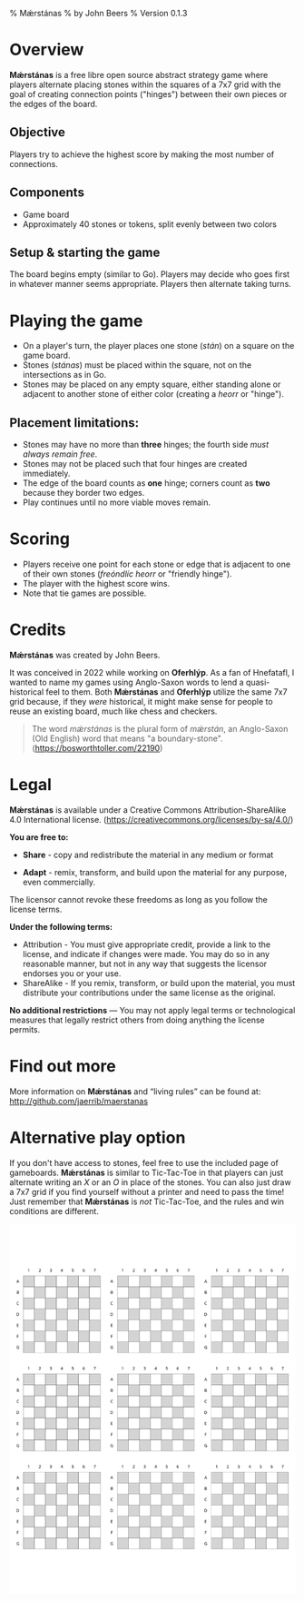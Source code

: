 % Mǽrstánas
% by John Beers
% Version 0.1.3

# Overview
**Mǽrstánas** is a free libre open source abstract strategy game where players alternate placing stones within the squares of a 7x7 grid with the goal of creating connection points ("hinges") between their own pieces or the edges of the board.

## Objective
Players try to achieve the highest score by making the most number of connections.

## Components
- Game board
- Approximately 40 stones or tokens, split evenly between two colors

## Setup & starting the game
The board begins empty (similar to Go). Players may decide who goes first in whatever manner seems appropriate. Players then alternate taking turns.

# Playing the game
- On a player's turn, the player places one stone (_stán_) on a square on the game board.
- Stones (_stánas_) must be placed within the square, not on the intersections as in Go.
- Stones may be placed on any empty square, either standing alone or adjacent to another stone of either color (creating a _heorr_ or "hinge").

## Placement limitations:
- Stones may have no more than **three** hinges; the fourth side *must always remain free*.
- Stones may not be placed such that four hinges are created immediately.
- The edge of the board counts as **one** hinge; corners count as **two** because they border two edges.
- Play continues until no more viable moves remain.

# Scoring

- Players receive one point for each stone or edge that is adjacent to one of their own stones (_freóndlíc heorr_ or "friendly hinge").
- The player with the highest score wins.
- Note that tie games are possible.

# Credits
**Mǽrstánas** was created by John Beers.

It was conceived in 2022 while working on **Oferhlýp**. As a fan of Hnefatafl, I wanted to name my games using Anglo-Saxon words to lend a quasi-historical feel to them. Both **Mǽrstánas** and **Oferhlýp** utilize the same 7x7 grid because, if they _were_ historical, it might make sense for people to reuse an existing board, much like chess and checkers.

> The word _mǽrstánas_ is the plural form of _mǽrstán_, an Anglo-Saxon (Old English) word that means "a boundary-stone".
> (<https://bosworthtoller.com/22190>)

# Legal
**Mǽrstánas** is available under a Creative Commons Attribution-ShareAlike 4.0 International license. (<https://creativecommons.org/licenses/by-sa/4.0/>)

**You are free to:**

- **Share** - copy and redistribute the material in any medium or format

- **Adapt** - remix, transform, and build upon the material for any purpose, even commercially.

The licensor cannot revoke these freedoms as long as you follow the license terms.

**Under the following terms:**

- Attribution - You must give appropriate credit, provide a link to the license, and indicate if changes were made. You may do so in any reasonable manner, but not in any way that suggests the licensor endorses you or your use.
- ShareAlike - If you remix, transform, or build upon the material, you must distribute your contributions under the same license as the original.

**No additional restrictions** — You may not apply legal terms or technological measures that legally restrict others from doing anything the license permits.

# Find out more

More information on **Mǽrstánas** and “living rules” can be found at: <http://github.com/jaerrib/maerstanas>

# Alternative play option
If you don't have access to stones, feel free to use the included page of gameboards. **Mǽrstánas** is similar to Tic-Tac-Toe in that players can just alternate writing an _X_ or an _O_ in place of the stones. You can also just draw a 7x7 grid if you find yourself without a printer and need to pass the time! Just remember that **Mǽrstánas** is _not_ Tic-Tac-Toe, and the rules and win conditions are different.

![](../assets/svg/mini-boards.svg)